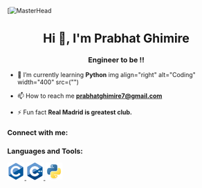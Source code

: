 [![MasterHead](https://mir-s3-cdn-cf.behance.net/project_modules/max_1200/54b6c068097599.5b50bca476b9b.gif)
<h1 align="center">Hi 👋, I'm Prabhat Ghimire</h1>
<h3 align="center">Engineer to be !!</h3>

- 🌱 I’m currently learning **Python**
img align="right" alt="Coding" width="400" src=("[](https://steamcdn-a.akamaihd.net/steamcommunity/public/images/clans/25870705/7603fe64d493c2160f214ed87fdf8d216c6df05f.gif)")

- 📫 How to reach me **prabhatghimire7@gmail.com**

- ⚡ Fun fact **Real Madrid is greatest club.**

<h3 align="left">Connect with me:</h3>
<p align="left">
</p>

<h3 align="left">Languages and Tools:</h3>
<p align="left"> <a href="https://www.cprogramming.com/" target="_blank" rel="noreferrer"> <img src="https://raw.githubusercontent.com/devicons/devicon/master/icons/c/c-original.svg" alt="c" width="40" height="40"/> </a> <a href="https://www.w3schools.com/cpp/" target="_blank" rel="noreferrer"> <img src="https://raw.githubusercontent.com/devicons/devicon/master/icons/cplusplus/cplusplus-original.svg" alt="cplusplus" width="40" height="40"/> </a> <a href="https://www.python.org" target="_blank" rel="noreferrer"> <img src="https://raw.githubusercontent.com/devicons/devicon/master/icons/python/python-original.svg" alt="python" width="40" height="40"/> </a> </p>
